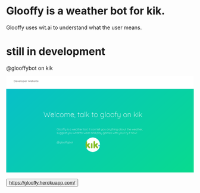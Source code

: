 # Glooffy is a weather bot for kik.
Glooffy uses wit.ai to understand what the user means. 

# still in development

@glooffybot on kik

![Alt Text](https://github.com/HarowitzBlack/glooffy-kik-bot/blob/master/botpage.png)

<button>https://glooffy.herokuapp.com/</button>
